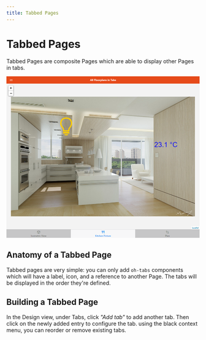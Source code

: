 ```yaml
---
title: Tabbed Pages
---
```


# Tabbed Pages

Tabbed Pages are composite Pages which are able to display other Pages in tabs.

![Tabbed Example](./images/tabbed_example.png)

## Anatomy of a Tabbed Page

Tabbed pages are very simple: you can only add `oh-tabs` components which will have a label, icon, and a reference to another Page.
The tabs will be displayed in the order they're defined.

## Building a Tabbed Page

In the Design view, under Tabs, click *"Add tab"* to add another tab. Then click on the newly added entry to configure the tab. using the black context menu, you can reorder or remove existing tabs.
